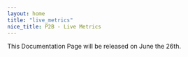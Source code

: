 ```yaml
---
layout: home
title: "live_metrics"
nice_title: P2B - Live Metrics
---
```


This Documentation Page will be released on June the 26th.
